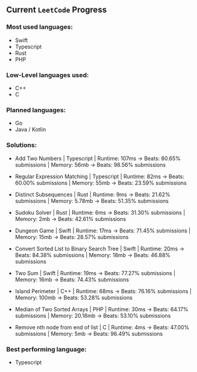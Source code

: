 ## Current `LeetCode` Progress

### Most used languages:

- Swift
- Typescript
- Rust
- PHP

### Low-Level languages used:

- C++
- C

### Planned languages:

- Go
- Java / Kotlin

### Solutions:

- Add Two Numbers | Typescript | Runtime: 107ms -> Beats: 80.65% submissions | Memory: 56mb -> Beats: 98.56% submissions
- Regular Expression Matching | Typescript | Runtime: 82ms -> Beats: 60.00% submissions | Memory: 55mb -> Beats: 23.59% submissions

- Distinct Subsequences | Rust | Runtime: 9ms -> Beats: 21.62% submissions | Memory: 5.78mb -> Beats: 51.35% submissions
- Sudoku Solver | Rust | Runtime: 6ms -> Beats: 31.30% submissions | Memory: 2mb -> Beats: 42.61% submissions

- Dungeon Game | Swift | Runtime: 17ms -> Beats: 71.45% submissions | Memory: 15mb -> Beats: 28.57% submissions
- Convert Sorted List to Binary Search Tree | Swift | Runtime: 20ms -> Beats: 84.38% submissions | Memory: 18mb -> Beats: 46.88% submissions
- Two Sum | Swift | Runtime: 19ms -> Beats: 77.27% submissions | Memory: 16mb -> Beats: 74.43% submissions

- Island Perimeter | C++ | Runtime: 68ms -> Beats: 76.16% submissions | Memory: 100mb -> Beats: 53.28% submissions

- Median of Two Sorted Arrays | PHP | Runtime: 30ms -> Beats: 64.17% submissions | Memory: 20.16mb -> Beats: 53.10% submissions

- Remove nth node from end of list | C | Runtime: 4ms -> Beats: 47.00% submissions | Memory: 5mb -> Beats: 96.49% submissions

### Best performing language:
- Typescript